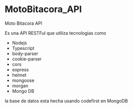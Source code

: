 # MotoBitacora_API
Moto Bitacora API

Es una API RESTFul que utiliza tecnologias como

<ul>
  <li>Nodejs</li>
  <li>Typescript</li>
  <li>body-parser</li>
  <li>cookie-parser</li>
  <li>cors</li>
  <li>express</li>
  <li>helmet</li>
  <li>mongoose</li>
  <li>morgan</li>
  <li>Mongo DB</li>
</ul>
la base de datos esta hecha usando codefirst en MongoDB
